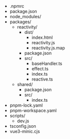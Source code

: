 - .npmrc
- package.json
- node_modules/
- packages/
  - reactivity/
    - dist/
      - index.html
      - reactivity.js
      - reactivity.js.map
    - package.json
    - src/
      - baseHandler.ts
      - effect.ts
      - index.ts
      - reactive.ts
  - shared/
    - package.json
    - src/
      - index.ts
- pnpm-lock.yaml
- pnpm-workspace.yaml
- scripts/
  - dev.js
- tsconfig.json
- vue3-minic.cjs
